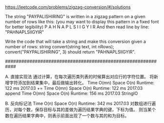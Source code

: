 https://leetcode.com/problems/zigzag-conversion/#/solutions

The string "PAYPALISHIRING" is written in a zigzag pattern on a given number of rows like this: (you may want to display this pattern in a fixed font for better legibility) 
P   A   H   N
A P L S I I G
Y   I   R
And then read line by line: "PAHNAPLSIIGYIR"

Write the code that will take a string and make this conversion given a number of rows: 
string convert(string text, int nRows);
convert("PAYPALISHIRING", 3) should return "PAHNAPLSIIGYIR".

############################################################

A. 直接实现法 
通过计算，在每次遍历类列表的时候算出对应行的字符位置。
将新增字符添加到结果集中，最后做输出转化。
Time O(mn)     Space O(n)	Runtime: 122 ms 2017.03		+=
Time O(mn)     Space O(n)	Runtime: 122 ms 2017.03		append
Time O(mn)     Space O(n)	Runtime: 156 ms 2017.03		StringIO


B. 反向标记法
Time O(n)     Space O(n)
Runtime: 342 ms 2017.03
对数组进行遍历，对每个数，保存目标与其的差做为遍历结果字典的键，下标为值。
则当某个数在遍历结果字典中，则表示前面出现了一个数与其的和为目标。

